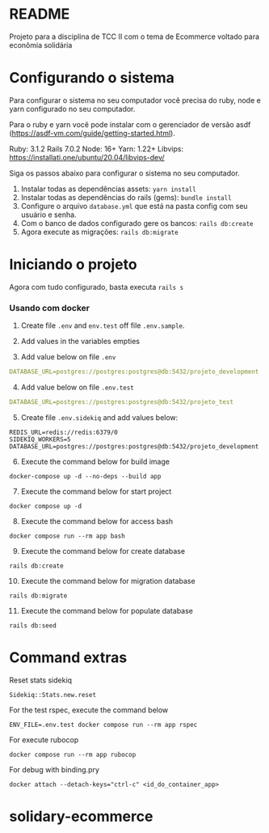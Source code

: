 # README

Projeto para a disciplina de TCC II com o tema de Ecommerce voltado para econômia solidária

# Configurando o sistema
Para configurar o sistema no seu computador você precisa do ruby, node e yarn configurado no seu computador.

Para o ruby e yarn você pode instalar com o gerenciador de versão asdf (https://asdf-vm.com/guide/getting-started.html).

Ruby: 3.1.2
Rails 7.0.2
Node: 16+
Yarn: 1.22+
Libvips: https://installati.one/ubuntu/20.04/libvips-dev/

Siga os passos abaixo para configurar o sistema no seu computador.
1. Instalar todas as dependências assets: `yarn install`
2. Instalar todas as dependências do rails (gems): `bundle install`
3. Configure o arquivo `database.yml` que está na pasta config com seu usuário e senha.
4. Com o banco de dados configurado gere os bancos: `rails db:create`
5. Agora execute as migrações: `rails db:migrate`

# Iniciando o projeto
Agora com tudo configurado, basta executa `rails s`


### Usando com docker

1. Create file `.env` and `env.test` off file `.env.sample`.

2. Add values in the variables empties

3. Add value below on file `.env`

```yml
DATABASE_URL=postgres://postgres:postgres@db:5432/projeto_development
```

4. Add value below on file `.env.test`

```yml
DATABASE_URL=postgres://postgres:postgres@db:5432/projeto_test
```

5. Create file `.env.sidekiq` and add values below:
```
REDIS_URL=redis://redis:6379/0
SIDEKIQ_WORKERS=5
DATABASE_URL=postgres://postgres:postgres@db:5432/projeto_development
```
6. Execute the command below for build image
```
docker-compose up -d --no-deps --build app
```
7. Execute the command below for start project
```
docker compose up -d
```
8. Execute the command below for access bash
```
docker compose run --rm app bash
```
9. Execute the command below for create database
```
rails db:create
```
10. Execute the command below for migration database
```
rails db:migrate
```
11. Execute the command below for populate database
```
rails db:seed
```

# Command extras
Reset stats sidekiq
```
Sidekiq::Stats.new.reset
```
For the test rspec, execute the command below
```
ENV_FILE=.env.test docker compose run --rm app rspec
```
For execute rubocop
```
docker compose run --rm app rubocop
```
For debug with binding.pry
```
docker attach --detach-keys="ctrl-c" <id_do_container_app>
```
# solidary-ecommerce

